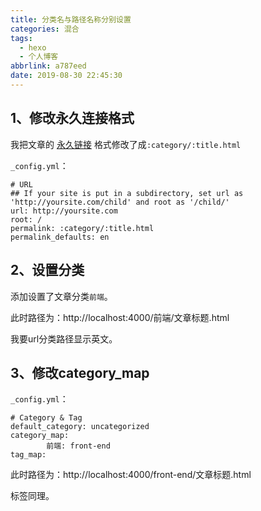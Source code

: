 ```yaml
---
title: 分类名与路径名称分别设置
categories: 混合
tags:
  - hexo
  - 个人博客
abbrlink: a787eed
date: 2019-08-30 22:45:30
---
```

## 1、修改永久连接格式
我把文章的 [永久链接](https://hexo.io/zh-cn/docs/permalinks) 格式修改了成`:category/:title.html`

`_config.yml`：
```
# URL
## If your site is put in a subdirectory, set url as 'http://yoursite.com/child' and root as '/child/'
url: http://yoursite.com
root: /
permalink: :category/:title.html
permalink_defaults: en
```
## 2、设置分类
添加设置了文章分类`前端`。

此时路径为：http://localhost:4000/前端/文章标题.html

我要url分类路径显示英文。

## 3、修改category_map

`_config.yml`：
```
# Category & Tag
default_category: uncategorized
category_map:
        前端: front-end
tag_map:
```

此时路径为：http://localhost:4000/front-end/文章标题.html

标签同理。
